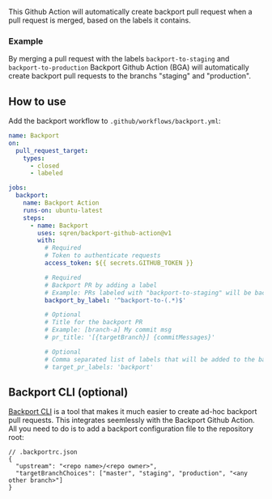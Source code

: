 This Github Action will automatically create backport pull request when a pull request is merged, based on the labels it contains.

### Example
By merging a pull request with the labels `backport-to-staging` and `backport-to-production` Backport Github Action (BGA) will automatically create backport pull requests to the branchs "staging" and "production". 

## How to use

Add the backport workflow to `.github/workflows/backport.yml`:

```yml
name: Backport
on:
  pull_request_target:
    types:
      - closed
      - labeled

jobs:
  backport:
    name: Backport Action
    runs-on: ubuntu-latest
    steps:
      - name: Backport
        uses: sqren/backport-github-action@v1
        with:
          # Required
          # Token to authenticate requests
          access_token: ${{ secrets.GITHUB_TOKEN }}

          # Required
          # Backport PR by adding a label
          # Example: PRs labeled with "backport-to-staging" will be backported to "staging"
          backport_by_label: '^backport-to-(.*)$'

          # Optional
          # Title for the backport PR
          # Example: [branch-a] My commit msg
          # pr_title: '[{targetBranch}] {commitMessages}'

          # Optional
          # Comma separated list of labels that will be added to the backport PR.
          # target_pr_labels: 'backport'
```

## Backport CLI (optional)
[Backport CLI](https://github.com/sqren/backport) is a tool that makes it much easier to create ad-hoc backport pull requests. This integrates seemlessly with the Backport Github Action. All you need to do is to add a backport configuration file to the repository root:
```jsonc
// .backportrc.json
{
  "upstream": "<repo name>/<repo owner>",
  "targetBranchChoices": ["master", "staging", "production", "<any other branch>"] 
}
```

